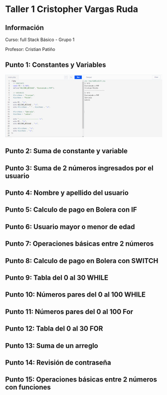 <h1>Taller 1 Cristopher Vargas Ruda </h1>

<h2> Información</h2>
<p>Curso: full Stack Básico - Grupo 1 </p>
<p>Profesor: Cristian Patiño</p>

<h2> Punto 1: Constantes y Variables</h2>
<img src="./public/images/Punto 1.PNG" alt="Punto 1">

<h2> Punto 2: Suma de constante y variable</h2>

<h2> Punto 3: Suma de 2 números ingresados por el usuario</h2>

<h2> Punto 4: Nombre y apellido del usuario</h2>

<h2> Punto 5: Calculo de pago en Bolera con IF</h2>

<h2> Punto 6: Usuario mayor o menor de edad</h2>

<h2> Punto 7: Operaciones básicas entre 2 números</h2>

<h2> Punto 8: Calculo de pago en Bolera con SWITCH</h2>

<h2> Punto 9: Tabla del 0 al 30 WHILE</h2>

<h2> Punto 10: Números pares del 0 al 100 WHILE</h2>

<h2> Punto 11: Números pares del 0 al 100 For</h2>

<h2> Punto 12: Tabla del 0 al 30 FOR</h2>

<h2> Punto 13: Suma de un arreglo</h2>

<h2> Punto 14: Revisión de contraseña</h2>

<h2> Punto 15: Operaciones básicas entre 2 números con funciones</h2>